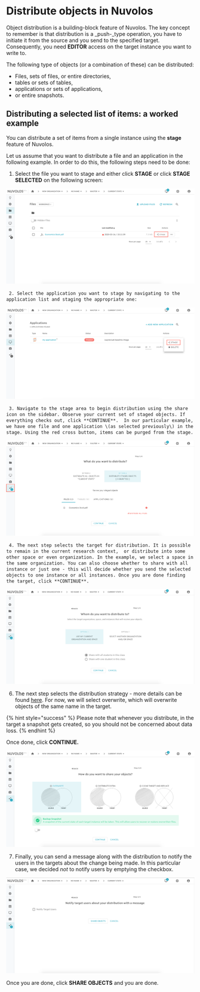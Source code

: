 # Distribute objects in Nuvolos

Object distribution is a building-block feature of Nuvolos. The key concept to remember is that distribution is a _push-_type operation, you have to initiate it from the source and you send to the specified target. Consequently, you need **EDITOR** access on the target instance you want to write to.

The following type of objects \(or a combination of these\) can be distributed:

* Files, sets of files, or entire directories,
* tables or sets of tables,
* applications or sets of applications,
* or entire snapshots.



## Distributing a selected list of items: a worked example

You can distribute a set of items from a single instance using the **stage** feature of Nuvolos.

Let us assume that you want to distribute a file and an application in the following example. In order to do this, the following steps need to be done:

1. Select the file you want to stage and either click **STAGE** or click **STAGE SELECTED** on the following screen:

![](../../.gitbook/assets/screen-shot-2020-03-16-at-4.39.46-pm%20%281%29.png)

     2. Select the application you want to stage by navigating to the application list and staging the appropriate one:

![](../../.gitbook/assets/screen-shot-2020-03-16-at-4.39.53-pm.png)

     3. Navigate to the stage area to begin distribution using the share icon on the sidebar. Observe your current set of staged objects. If everything checks out, click **CONTINUE**.  In our particular example, we have one file and one application \(as selected previously\) in the stage. Using the red cross button, items can be purged from the stage.

![](../../.gitbook/assets/screen-shot-2020-03-16-at-4.32.09-pm.png)

     4. The next step selects the target for distribution. It is possible to remain in the current research context,  or distribute into some other space or even organization. In the example, we select a space in the same organization. You can also choose whether to share with all instance or just one - this will decide whether you send the selected objects to one instance or all instances. Once you are done finding the target, click **CONTINUE**.

![](../../.gitbook/assets/screen-shot-2020-03-16-at-4.32.01-pm.png)

6. The next step selects the distribution strategy - more details can be found [here](distribution-strategies.md). For now, we will select overwrite, which will overwrite objects of the same name in the target. 

{% hint style="success" %}
Please note that whenever you distribute, in the target a snapshot gets created, so you should not be concerned about data loss.
{% endhint %}

 Once done, click **CONTINUE.**

![](../../.gitbook/assets/screen-shot-2020-03-16-at-4.31.53-pm.png)

7. Finally, you can send a message along with the distribution to notify the users in the targets about the change being made. In this particular case, we decided _not_ to notify users by emptying the checkbox.

![](../../.gitbook/assets/screen-shot-2020-03-16-at-4.24.26-pm.png)

Once you are done, click **SHARE OBJECTS** and you are done.


